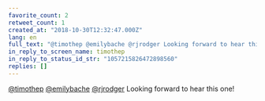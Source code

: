 ```yaml
---
favorite_count: 2
retweet_count: 1
created_at: "2018-10-30T12:32:47.000Z"
lang: en
full_text: "@timothep @emilybache @rjrodger Looking forward to hear this one!"
in_reply_to_screen_name: timothep
in_reply_to_status_id_str: "1057215826472898560"
replies: []
---
```


[@timothep](https://twitter.com/timothep)
[@emilybache](https://twitter.com/emilybache)
[@rjrodger](https://twitter.com/rjrodger) Looking forward to hear this one!
